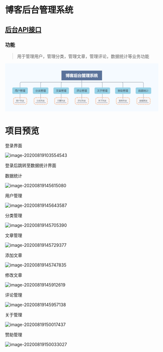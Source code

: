 # 博客后台管理系统
## [后台API接口](https://github.com/NonamePawn/blog-api)
### 功能

> 用于管理用户，管理分类，管理文章，管理评论，数据统计等业务功能

![admin](README.assets\admin.png)

# 项目预览

登录界面

![image-20200819103554543](D:\Blog_admin\blog-admin\README.assets\image-20200819103554543.png)

登录后跳转至数据统计界面

数据统计

![image-20200819145615080](D:\Blog_admin\blog-admin\README.assets\image-20200819145615080.png)

用户管理

![image-20200819145643587](D:\Blog_admin\blog-admin\README.assets\image-20200819145643587.png)

分类管理

![image-20200819145705390](D:\Blog_admin\blog-admin\README.assets\image-20200819145705390.png)

文章管理

![image-20200819145729377](D:\Blog_admin\blog-admin\README.assets\image-20200819145729377.png)

添加文章

![image-20200819145747835](D:\Blog_admin\blog-admin\README.assets\image-20200819145747835.png)

修改文章

![image-20200819145912619](D:\Blog_admin\blog-admin\README.assets\image-20200819145912619.png)

评论管理

![image-20200819145957138](D:\Blog_admin\blog-admin\README.assets\image-20200819145957138.png)

关于管理

![image-20200819150017437](D:\Blog_admin\blog-admin\README.assets\image-20200819150017437.png)

赞助管理

![image-20200819150033027](D:\Blog_admin\blog-admin\README.assets\image-20200819150033027.png)
